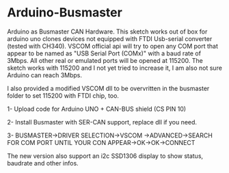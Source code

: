 # Arduino-Busmaster
Arduino as Busmaster CAN Hardware. This sketch works out of box for arduino uno clones devices not equipped with FTDI Usb-serial converter (tested with CH340).
VSCOM official api will try to open any COM port that appear to be named as "USB Serial Port (COMx)" with a baud rate of 3Mbps.
All other real or emulated ports will be opened at 115200.
The sketch works with 115200 and I not yet tried to increase it, I am also not sure Arduino can reach 3Mbps.

I also provided a modified VSCOM dll to be overvritten in the busmaster folder to set 115200 with FTDI chip, too.


1- Upload code for Arduino UNO + CAN-BUS shield (CS PIN 10)

2- Install Busmaster with SER-CAN support, replace dll if you need.

3- BUSMASTER->DRIVER SELECTION->VSCOM ->ADVANCED->SEARCH FOR COM PORT UNTIL YOUR CON APPEAR->OK->OK->CONNECT

The new version also support an i2c SSD1306 display to show status, baudrate and other infos.

